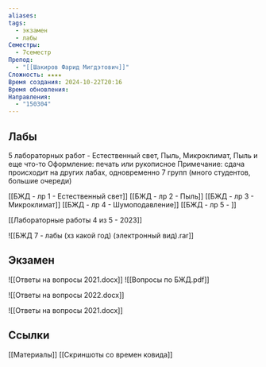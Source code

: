 ```yaml
---
aliases: 
tags:
  - экзамен
  - лабы
Семестры:
  - 7семестр
Препод:
  - "[[Шакиров Фарид Мигдэтович]]"
Сложность: ★★★★
Время создания: 2024-10-22T20:16
Время обновления: 
Направления:
  - "150304"
---
```

## Лабы

5 лабораторных работ - Естественный свет, Пыль, Микроклимат, Пыль и еще что-то
Оформление: печать или рукописное
Примечание: сдача происходит на других лабах, одновременно 7 групп (много студентов, большие очереди)

[[БЖД - лр 1 - Естественный свет]]
[[БЖД - лр 2 - Пыль]]
[[БЖД - лр 3 - Микроклимат]]
[[БЖД - лр 4 - Шумоподавление]]
[[БЖД - лр 5 - ]]

[[Лабораторные работы 4 из 5 - 2023]]

![[БЖД 7 - лабы (хз какой год) (электронный вид).rar]]

## Экзамен
![[Ответы на вопросы 2021.docx]]
![[Вопросы по БЖД.pdf]]

![[Ответы на вопросы 2022.docx]]

![[Ответы на вопросы 2021.docx]]
## Ссылки

[[Материалы]]
[[Скриншоты со времен ковида]]